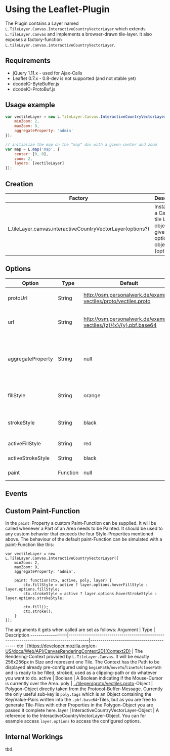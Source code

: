 # Using the Leaflet-Plugin

The Plugin contains a Layer named `L.TileLayer.Canvas.InteractiveCountryVectorLayer` which extends `L.TileLayer.Canvas` and implements a browser-drawn tile-layer. It also exposes a factory-function `L.tileLayer.canvas.interactiveCountryVectorLayer`.

## Requirements
 - jQuery 1.11.x - used for Ajax-Calls
 - Leaflet 0.7.x - 0.8-dev is not supported (and not stable yet)
 - dcodeIO-ByteBuffer.js
 - dcodeIO-ProtoBuf.js

## Usage example

````javascript
var vectileLayer = new L.TileLayer.Canvas.InteractiveCountryVectorLayer({
	minZoom: 2,
	maxZoom: 9,
	aggregateProperty: 'admin'
});

// initialize the map on the "map" div with a given center and zoom
var map = L.map('map', {
	center: [0, 0],
	zoom: 2,
	layers: [vectileLayer]
});
````

## Creation
Factory                                                    | Description
-----------------------------------------------------------|------------------------------------------------------------------------------
L.tileLayer.canvas.interactiveCountryVectorLayer(options?) | Instantiates a Canvas tile layer object given an options object (optionally).

## Options
Option            | Type     | Default                                                            | Description
------------------|----------|--------------------------------------------------------------------|-----------------------------------------
protoUrl          | String   | http://osm.personalwerk.de/example-vectiles/proto/vectiles.proto   | URL to the `.proto`-File describing the Tile-Files specified with url. Although this file should be identical in almost all usecases, you should probably host it on your own domain.
url               | String   | http://osm.personalwerk.de/example-vectiles/{z}/{x}/{y}.pbf.base64 | URL to the `.pbf.base64`-Files describing the actual tile content. Read the Section about *Obtaining or Generating Vector-Tiles* in the main [../README.md](README-File). You should probably host them on your own domain, too.
aggregateProperty | String   | null                                                               | Name of one of the Tags present in the `.pbf.base64`-Files. The Value of this Property is used to connect multiple Polygons in the Input across multiple Tiles to a useful Area (like a Country). When one part of that Area is hovered, all others are highlighted as well. Without this property the `featureClick`-Event won't be fired and the `hover*`-Options as well as the `paint`-Callback are not used.
fillStyle         | String   | orange                                                             | Default Fill-Style accoring to the [https://developer.mozilla.org/en-US/docs/Web/API/CanvasRenderingContext2D.fillStyle](Canvas-Specification)
strokeStyle       | String   | black                                                              | Default Stroke-Style accoring to the [https://developer.mozilla.org/en-US/docs/Web/API/CanvasRenderingContext2D.strokeStyle](Canvas-Specification)
activeFillStyle   | String   | red                                                                | Fill-Style applied on a Area when the Mouse-Cursor is over it
activeStrokeStyle | String   | black                                                              | Stroke-Style applied on a Area when the Mouse-Cursor is over it
paint             | Function | null                                                               | Custom Paint-Function. See below for Usage-Instructions. Disables the Fill-/StrokeStyle properties


## Events


## Custom Paint-Function
In the `paint`-Property a custom Paint-Function can be supplied. It will be called whenever a Part of an Area needs to be Painted. It should be used to any custom behavior that exceeds the four Style-Properties mentioned above. The behaviour of the default paint-Function can be simulated  with a paint-Function like this:

````
var vectileLayer = new L.TileLayer.Canvas.InteractiveCountryVectorLayer({
	minZoom: 2,
	maxZoom: 9,
	aggregateProperty: 'admin',

	paint: function(ctx, active, poly, layer) {
		ctx.fillStyle = active ? layer.options.hoverFillStyle : layer.options.fillStyle;
		ctx.strokeStyle = active ? layer.options.hoverStrokeStyle : layer.options.strokeStyle;

		ctx.fill();
		ctx.stroke();
	}
});
````

The arguments it gets when called are set as follows:
Argument          | Type                                                                                   | Description
------------------|----------------------------------------------------------------------------------------|-----------------------------------------
ctx               | [https://developer.mozilla.org/en-US/docs/Web/API/CanvasRenderingContext2D](Context2D) | The Rendering-Context provided by `L.TileLayer.Canvas`. It will be exactly 256x256px in Size and represent one Tile. The Context has the Path to be displayed already pre-configured using `beginPath`/`moveTo`/`lineTo`/`closePath` and is ready to be filled, stroked, used as a clipping-path or do whatever you want to do.
active            | Boolean                                                                                | A Boolean indicating if the Mouse-Cursor is currently over the Area.
poly              | [../tilegen/proto/vectiles.proto](Polygon)-Object                                      | Polygon-Object directly taken from the Protocol-Buffer-Message. Currently the only useful sub-key is `poly.tags` which is an Object containing the Key/Value-Pairs written into the `.pbf.base64`-Tiles, but as you are free to generate Tile-Files with other Properties in the Polygon-Object you are passed it complete here.
layer             | InteractiveCountryVectorLayer-Object                                                   | A reference to the InteractiveCountryVectorLayer-Object. You can for example access `layer.options` to access the configured options.

## Internal Workings
tbd.
